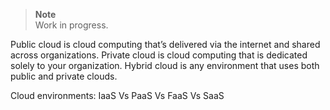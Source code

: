 > **Note**  
> Work in progress.


Public cloud is cloud computing that’s delivered via the internet and shared across organizations.
Private cloud is cloud computing that is dedicated solely to your organization.
Hybrid cloud is any environment that uses both public and private clouds.


Cloud environments:
IaaS Vs PaaS Vs FaaS Vs SaaS
